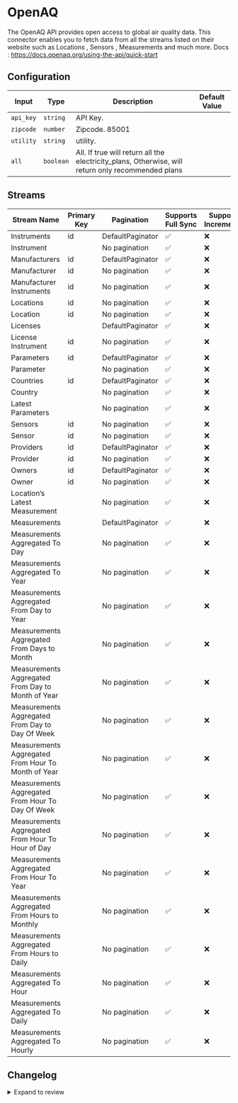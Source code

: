 # OpenAQ
The OpenAQ API provides open access to global air quality data.
This connector enables you to fetch data from all the streams listed on their website such as Locations , Sensors , Measurements and much more.
Docs : https://docs.openaq.org/using-the-api/quick-start

## Configuration

| Input | Type | Description | Default Value |
|-------|------|-------------|---------------|
| `api_key` | `string` | API Key.  |  |
| `zipcode` | `number` | Zipcode. 85001 |  |
| `utility` | `string` | utility.  |  |
| `all` | `boolean` | All. If true will return all the electricity_plans, Otherwise, will return only recommended plans |  |

## Streams
| Stream Name | Primary Key | Pagination | Supports Full Sync | Supports Incremental |
|-------------|-------------|------------|---------------------|----------------------|
| Instruments | id | DefaultPaginator | ✅ |  ❌  |
| Instrument |  | No pagination | ✅ |  ❌  |
| Manufacturers | id | DefaultPaginator | ✅ |  ❌  |
| Manufacturer | id | No pagination | ✅ |  ❌  |
| Manufacturer Instruments | id | No pagination | ✅ |  ❌  |
| Locations | id | No pagination | ✅ |  ❌  |
| Location | id | No pagination | ✅ |  ❌  |
| Licenses |  | DefaultPaginator | ✅ |  ❌  |
| License Instrument | id | No pagination | ✅ |  ❌  |
| Parameters | id | DefaultPaginator | ✅ |  ❌  |
| Parameter |  | No pagination | ✅ |  ❌  |
| Countries | id | DefaultPaginator | ✅ |  ❌  |
| Country |  | No pagination | ✅ |  ❌  |
| Latest Parameters |  | No pagination | ✅ |  ❌  |
| Sensors | id | No pagination | ✅ |  ❌  |
| Sensor | id | No pagination | ✅ |  ❌  |
| Providers | id | DefaultPaginator | ✅ |  ❌  |
| Provider | id | No pagination | ✅ |  ❌  |
| Owners | id | DefaultPaginator | ✅ |  ❌  |
| Owner | id | No pagination | ✅ |  ❌  |
| Location’s Latest Measurement |  | No pagination | ✅ |  ❌  |
| Measurements |  | DefaultPaginator | ✅ |  ❌  |
| Measurements Aggregated To Day |  | No pagination | ✅ |  ❌  |
| Measurements Aggregated To Year |  | No pagination | ✅ |  ❌  |
| Measurements Aggregated From Day to Year |  | No pagination | ✅ |  ❌  |
| Measurements Aggregated From Days to Month |  | No pagination | ✅ |  ❌  |
| Measurements Aggregated From Day to Month of Year |  | No pagination | ✅ |  ❌  |
| Measurements Aggregated From Day to Day Of Week |  | No pagination | ✅ |  ❌  |
| Measurements Aggregated From Hour To Month of Year |  | No pagination | ✅ |  ❌  |
| Measurements Aggregated From Hour To Day Of Week |  | No pagination | ✅ |  ❌  |
| Measurements Aggregated From Hour To Hour of Day |  | No pagination | ✅ |  ❌  |
| Measurements Aggregated From Hour To Year |  | No pagination | ✅ |  ❌  |
| Measurements Aggregated From Hours to Monthly |  | No pagination | ✅ |  ❌  |
| Measurements Aggregated From Hours to Daily |  | No pagination | ✅ |  ❌  |
| Measurements Aggregated To Hour |  | No pagination | ✅ |  ❌  |
| Measurements Aggregated To Daily |  | No pagination | ✅ |  ❌  |
| Measurements Aggregated To Hourly |  | No pagination | ✅ |  ❌  |

## Changelog

<details>
  <summary>Expand to review</summary>

| Version          | Date              | Pull Request | Subject        |
|------------------|-------------------|--------------|----------------|
| 0.0.1 | 2024-10-19 | | Initial release by [@ombhardwajj](https://github.com/ombhardwajj) via Connector Builder |

</details>
